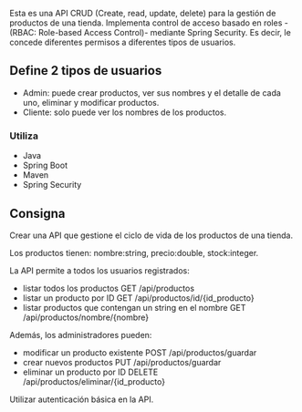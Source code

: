 Esta es una API CRUD (Create, read, update, delete) para la gestión de productos de una tienda. Implementa control de acceso basado en roles -(RBAC: Role-based Access Control)- mediante Spring Security. Es decir, le concede diferentes permisos a diferentes tipos de usuarios.

Define 2 tipos de usuarios
-
- Admin: puede crear productos, ver sus nombres y el detalle de cada uno, eliminar y modificar productos.
- Cliente: solo puede ver los nombres de los productos.

### Utiliza

- Java
- Spring Boot
- Maven
- Spring Security

## Consigna
Crear una API que gestione el ciclo de vida de los productos de una tienda.

Los productos tienen: nombre:string, precio:double, stock:integer.

La API permite a todos los usuarios registrados:
- listar todos los productos                                GET /api/productos
- listar un producto por ID                                    GET /api/productos/id/{id_producto}
- listar productos que contengan un string en el nombre        GET /api/productos/nombre/{nombre}

Además, los administradores pueden:
- modificar un producto existente                            POST /api/productos/guardar
- crear nuevos productos                                    PUT /api/productos/guardar
- eliminar un producto por ID                                 DELETE /api/productos/eliminar/{id_producto}

Utilizar autenticación básica en la API.